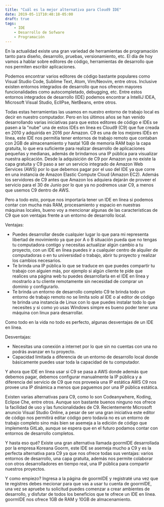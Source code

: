 ```yaml
---
title: "Cuál es la mejor alternativa para Cloud9 IDE"
date: 2019-05-11T10:48:18-05:00
draft: true
tags:
    - IDE
    - Desarrollo de Sofware
    - Programación
---
```


En la actualidad existe una gran variedad de herramientas de programación tanto para
diseño, desarrollo, pruebas, versionamiento, etc. El día de hoy vamos a hablar
sobre editores de código, herramientas de desarrollo que nos permiten escribir
aplicaciones.

Podemos encontrar varios editores de código bastante populares como Visual Studio Code,
Sublime Text, Atom, Vim/Neovim, entre otros. Inclusive existen entornos integrados de
desarrollo que nos ofrecen mayores funcionalidades como autocompletado, debugging, etc.
Entre estos entornos integrados de desarrollo (IDE) podemos encontrar a IntelliJ IDEA,
Microsoft Visual Studio, EclIPse, NetBeans, entre otros.

Todas estas herramientas las usamos en nuestro entorno de trabajo local es decir en
nuestro computador. Pero en los últimos años se han venido desarrollando varias
iniciativas para que estos editores de código e IDEs se pasen a la "nube" una de estos
IDEs en línea es Cloud9 (C9) que fue creada en 2010 y adquirida en 2016 por Amazon. C9
es una de los mejores IDEs en línea, este IDE
nos permitia tener entornos de trabajo remoto que contaban con 2GB de almacenamiento y
hastal 1GB de memoria RAM bajo la capa gratuita, lo que era suficiente para realizar
desarrollo de aplicaciones pequeñas y medianas, además de brindarnos una IP pública
para visualizar nuestra aplicación. Desde la adquisición de C9 por Amazon ya no existe
la capa gratuita y C9 paso a ser un servicio integrado de Amazon Web Services (AWS) por
lo que debemos pagar por el uso del IDE ya que corre en una instancia de Amazon Elastic
Compute Cloud (Amazon EC2). Además los servidores de C9 antes que Amazon los adquiera
dejarán de proveer el servicio para el 30 de Junio por lo que ya no podremos usar C9,
a menos que usemos C9 dentro de AWS.

Pero a todo esto, porque nos importaría tener un IDE en línea si podemos contar
con mucha más RAM, procesamiento y espacio en nuestras máquinas locales, bueno
voy a mencionar algunas de las características de C9 que son ventajas frente a
un entorno de desarrollo local.

Ventajas:
- Puedes desarrollar desde cualquier lugar lo que para mi representa libertad de
movimiento ya que por A o B situación pueda que no tengas tu computadora contigo
y necesitas actualizar algún cambio a tu proyecto, con un IDE en línea puedes ir
a cualquier centro de alquiler de computadoras o en tu universidad o trabajo, abrir
tu proyecto y realizar los cambios necesarios.
- Te brinda una IP pública lo que se traduce en que puedes compartir tu trabajo con
alguien más, por ejemplo si algún cliente te pide que realices una página web tu puedes
desarrollarla en el IDE en línea y mostrarlo a tu cliente remotamente sin necesidad de
comprar un dominio y configurarlo.
- Te brinda un entorno de desarrollo completo C9 te brinda todo un entorno de trabajo
remoto no se limita solo al IDE o al editor de código te brinda una instancia de Linux
con lo que puedes instalar todo lo que necesites y si como yo usas Windows simpre es bueno
poder tener una máquina con linux para desarrollar.

Como todo en la vida no todo es perfecto, algunas desventajas de un IDE en línea.

Desventajas:
- Necesitas una conexión a internet por lo que sin no cuentas con una no podrás
avanzar en tu proyecto.
- Capacidad limitada a diferencia de un entorno de desarrollo local donde básicamente
puedes usar toda la capacidad de tu computador.

Y ahora que IDE en línea usar si C9 se pasa a AWS donde además que debemos pagar, debemos
configurar manualmente la IP pública y a diferencia del servicio de C9 que nos proveeía una IP estática
AWS C9 nos provee una IP dinámica a menos que paguemos por una IP pública estática.

Existen varias alternativas para C9, como lo son Codeanywhere, Koding, Eclipse Che, entre otros.
Aunque son bastante buenos ninguno nos ofrece la facilidad de uso y las funcionalidades de C9.
Recientemente Microsoft anuncio Visual Studio Online, a pesar de ser una gran iniciativa este
editor de código nos permitirá editar código pero todavía no es un entorno de trabajo completo
sino más bien se asemeja a la edición de código que implementa GitLab, aunque se espera que en
el futuro podamos contar con entornos de desarrollo completos.

Y hasta eso qué? Existe una gran alternativa llamada goormIDE desarrollada por la empresa
Koreana Goorm, este IDE se asemeja mucho a C9 y es la perfecta alternativa para C9 ya que
nos ofrece todas sus ventajas: varios entornos de desarrollo, una capa gratuita, además nos
permite colaborar con otros desarrolladores en tiempo real, una IP pública para compartir
nuestros proyectos.

Y como empiezo? Ingresa a la página de goormIDE y registraté una vez que te registres
debes mecionar para que vas a usar tu cuenta de goormIDE, una vez se apruebe tu solicitud
puedes comenzar a crear ambientes de desarrollo, y disfutar de todos los beneficios que
te ofrece un IDE en línea.
goormIDE nos ofrece 1GB de RAM y 10GB de almacenamiento.
